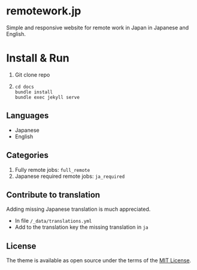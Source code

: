 # remotework.jp

Simple and responsive website for remote work in Japan in Japanese and English.

# Install & Run

1. Git clone repo
2. ```
   cd docs
   bundle install
   bundle exec jekyll serve
   ```

## Languages

- Japanese
- English

## Categories

1. Fully remote jobs: `full_remote`
2. Japanese required remote jobs: `ja_required`

## Contribute to translation

Adding missing Japanese translation is much appreciated.

- In file `/_data/translations.yml`
- Add to the translation key the missing translation in `ja`

## License

The theme is available as open source under the terms of the [MIT License](https://opensource.org/licenses/MIT).
